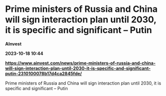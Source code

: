 # Prime ministers of Russia and China will sign interaction plan until 2030, it is specific and significant – Putin
**AInvest**

**2023-10-18 10:44**

**https://www.ainvest.com/news/prime-ministers-of-russia-and-china-will-sign-interaction-plan-until-2030-it-is-specific-and-significant-putin-2310100078b17d4ca2845fde/**

Prime ministers of Russia and China will sign interaction plan until 2030, it is specific and significant – Putin